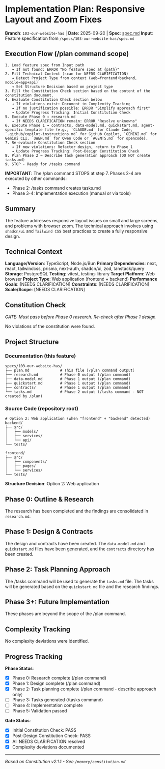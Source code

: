 # Implementation Plan: Responsive Layout and Zoom Fixes

**Branch**: `103-our-website-has` | **Date**: 2025-09-20 | **Spec**: [spec.md](spec.md)
**Input**: Feature specification from `/specs/103-our-website-has/spec.md`

## Execution Flow (/plan command scope)
```
1. Load feature spec from Input path
   → If not found: ERROR "No feature spec at {path}"
2. Fill Technical Context (scan for NEEDS CLARIFICATION)
   → Detect Project Type from context (web=frontend+backend, mobile=app+api)
   → Set Structure Decision based on project type
3. Fill the Constitution Check section based on the content of the constitution document.
4. Evaluate Constitution Check section below
   → If violations exist: Document in Complexity Tracking
   → If no justification possible: ERROR "Simplify approach first"
   → Update Progress Tracking: Initial Constitution Check
5. Execute Phase 0 → research.md
   → If NEEDS CLARIFICATION remain: ERROR "Resolve unknowns"
6. Execute Phase 1 → contracts, data-model.md, quickstart.md, agent-specific template file (e.g., `CLAUDE.md` for Claude Code, `.github/copilot-instructions.md` for GitHub Copilot, `GEMINI.md` for Gemini CLI, `QWEN.md` for Qwen Code or `AGENTS.md` for opencode).
7. Re-evaluate Constitution Check section
   → If new violations: Refactor design, return to Phase 1
   → Update Progress Tracking: Post-Design Constitution Check
8. Plan Phase 2 → Describe task generation approach (DO NOT create tasks.md)
9. STOP - Ready for /tasks command
```

**IMPORTANT**: The /plan command STOPS at step 7. Phases 2-4 are executed by other commands:
- Phase 2: /tasks command creates tasks.md
- Phase 3-4: Implementation execution (manual or via tools)

## Summary
The feature addresses responsive layout issues on small and large screens, and problems with browser zoom. The technical approach involves using `shadcn/ui` and `Tailwind CSS` best practices to create a fully responsive design.

## Technical Context
**Language/Version**: TypeScript, Node.js/Bun
**Primary Dependencies**: next, react, tailwindcss, prisma, next-auth, shadcn/ui, zod, tanstack/query
**Storage**: PostgreSQL
**Testing**: vitest, testing-library
**Target Platform**: Web browser
**Project Type**: Web application (frontend + backend)
**Performance Goals**: [NEEDS CLARIFICATION]
**Constraints**: [NEEDS CLARIFICATION]
**Scale/Scope**: [NEEDS CLARIFICATION]

## Constitution Check
*GATE: Must pass before Phase 0 research. Re-check after Phase 1 design.*

No violations of the constitution were found.

## Project Structure

### Documentation (this feature)
```
specs/103-our-website-has/
├── plan.md              # This file (/plan command output)
├── research.md          # Phase 0 output (/plan command)
├── data-model.md        # Phase 1 output (/plan command)
├── quickstart.md        # Phase 1 output (/plan command)
├── contracts/           # Phase 1 output (/plan command)
└── tasks.md             # Phase 2 output (/tasks command - NOT created by /plan)
```

### Source Code (repository root)
```
# Option 2: Web application (when "frontend" + "backend" detected)
backend/
├── src/
│   ├── models/
│   ├── services/
│   └── api/
└── tests/

frontend/
├── src/
│   ├── components/
│   ├── pages/
│   └── services/
└── tests/
```

**Structure Decision**: Option 2: Web application

## Phase 0: Outline & Research
The research has been completed and the findings are consolidated in `research.md`.

## Phase 1: Design & Contracts
The design and contracts have been created. The `data-model.md` and `quickstart.md` files have been generated, and the `contracts` directory has been created.

## Phase 2: Task Planning Approach
The /tasks command will be used to generate the `tasks.md` file. The tasks will be generated based on the `quickstart.md` file and the research findings.

## Phase 3+: Future Implementation
These phases are beyond the scope of the /plan command.

## Complexity Tracking
No complexity deviations were identified.

## Progress Tracking
**Phase Status**:
- [x] Phase 0: Research complete (/plan command)
- [x] Phase 1: Design complete (/plan command)
- [x] Phase 2: Task planning complete (/plan command - describe approach only)
- [ ] Phase 3: Tasks generated (/tasks command)
- [ ] Phase 4: Implementation complete
- [ ] Phase 5: Validation passed

**Gate Status**:
- [x] Initial Constitution Check: PASS
- [x] Post-Design Constitution Check: PASS
- [x] All NEEDS CLARIFICATION resolved
- [x] Complexity deviations documented

---
*Based on Constitution v2.1.1 - See `/memory/constitution.md`*
